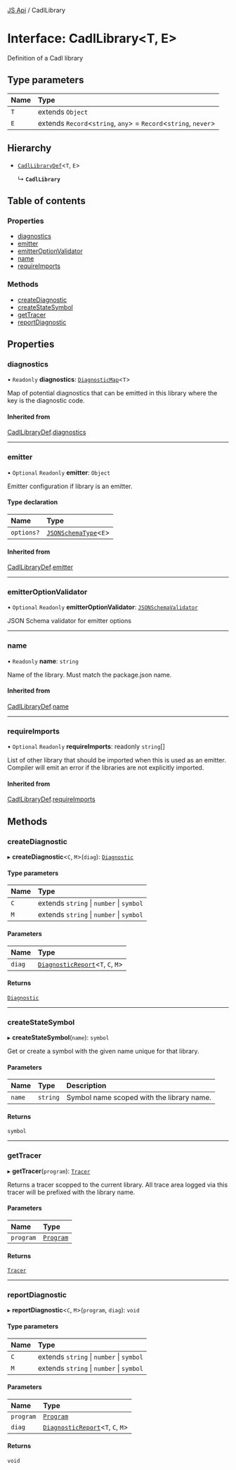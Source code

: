 [JS Api](../index.md) / CadlLibrary

# Interface: CadlLibrary<T, E\>

Definition of a Cadl library

## Type parameters

| Name | Type |
| :------ | :------ |
| `T` | extends `Object` |
| `E` | extends `Record`<`string`, `any`\> = `Record`<`string`, `never`\> |

## Hierarchy

- [`CadlLibraryDef`](CadlLibraryDef.md)<`T`, `E`\>

  ↳ **`CadlLibrary`**

## Table of contents

### Properties

- [diagnostics](CadlLibrary.md#diagnostics)
- [emitter](CadlLibrary.md#emitter)
- [emitterOptionValidator](CadlLibrary.md#emitteroptionvalidator)
- [name](CadlLibrary.md#name)
- [requireImports](CadlLibrary.md#requireimports)

### Methods

- [createDiagnostic](CadlLibrary.md#creatediagnostic)
- [createStateSymbol](CadlLibrary.md#createstatesymbol)
- [getTracer](CadlLibrary.md#gettracer)
- [reportDiagnostic](CadlLibrary.md#reportdiagnostic)

## Properties

### diagnostics

• `Readonly` **diagnostics**: [`DiagnosticMap`](../index.md#diagnosticmap)<`T`\>

Map of potential diagnostics that can be emitted in this library where the key is the diagnostic code.

#### Inherited from

[CadlLibraryDef](CadlLibraryDef.md).[diagnostics](CadlLibraryDef.md#diagnostics)

___

### emitter

• `Optional` `Readonly` **emitter**: `Object`

Emitter configuration if library is an emitter.

#### Type declaration

| Name | Type |
| :------ | :------ |
| `options?` | [`JSONSchemaType`](../index.md#jsonschematype)<`E`\> |

#### Inherited from

[CadlLibraryDef](CadlLibraryDef.md).[emitter](CadlLibraryDef.md#emitter)

___

### emitterOptionValidator

• `Optional` `Readonly` **emitterOptionValidator**: [`JSONSchemaValidator`](JSONSchemaValidator.md)

JSON Schema validator for emitter options

___

### name

• `Readonly` **name**: `string`

Name of the library. Must match the package.json name.

#### Inherited from

[CadlLibraryDef](CadlLibraryDef.md).[name](CadlLibraryDef.md#name)

___

### requireImports

• `Optional` `Readonly` **requireImports**: readonly `string`[]

List of other library that should be imported when this is used as an emitter.
Compiler will emit an error if the libraries are not explicitly imported.

#### Inherited from

[CadlLibraryDef](CadlLibraryDef.md).[requireImports](CadlLibraryDef.md#requireimports)

## Methods

### createDiagnostic

▸ **createDiagnostic**<`C`, `M`\>(`diag`): [`Diagnostic`](Diagnostic.md)

#### Type parameters

| Name | Type |
| :------ | :------ |
| `C` | extends `string` \| `number` \| `symbol` |
| `M` | extends `string` \| `number` \| `symbol` |

#### Parameters

| Name | Type |
| :------ | :------ |
| `diag` | [`DiagnosticReport`](../index.md#diagnosticreport)<`T`, `C`, `M`\> |

#### Returns

[`Diagnostic`](Diagnostic.md)

___

### createStateSymbol

▸ **createStateSymbol**(`name`): `symbol`

Get or create a symbol with the given name unique for that library.

#### Parameters

| Name | Type | Description |
| :------ | :------ | :------ |
| `name` | `string` | Symbol name scoped with the library name. |

#### Returns

`symbol`

___

### getTracer

▸ **getTracer**(`program`): [`Tracer`](Tracer.md)

Returns a tracer scopped to the current library.
All trace area logged via this tracer will be prefixed with the library name.

#### Parameters

| Name | Type |
| :------ | :------ |
| `program` | [`Program`](Program.md) |

#### Returns

[`Tracer`](Tracer.md)

___

### reportDiagnostic

▸ **reportDiagnostic**<`C`, `M`\>(`program`, `diag`): `void`

#### Type parameters

| Name | Type |
| :------ | :------ |
| `C` | extends `string` \| `number` \| `symbol` |
| `M` | extends `string` \| `number` \| `symbol` |

#### Parameters

| Name | Type |
| :------ | :------ |
| `program` | [`Program`](Program.md) |
| `diag` | [`DiagnosticReport`](../index.md#diagnosticreport)<`T`, `C`, `M`\> |

#### Returns

`void`
